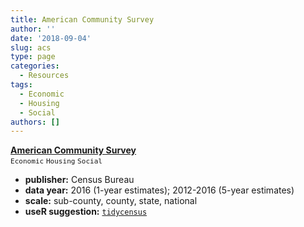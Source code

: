 ```yaml
---
title: American Community Survey
author: ''
date: '2018-09-04'
slug: acs
type: page
categories:
  - Resources
tags:
  - Economic
  - Housing
  - Social
authors: []
---
```


[**American Community Survey**](https://data.census.gov/cedsci/search)  
<font size="2">`Economic` `Housing` `Social`</font> 

* **publisher:** Census Bureau
* **data year:** 2016 (1-year estimates); 2012-2016 (5-year estimates)
* **scale:** sub-county, county, state, national
* **useR suggestion:** [`tidycensus`](https://cran.r-project.org/web/packages/tidycensus/index.html)